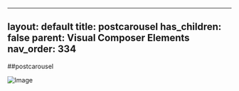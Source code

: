 
---
layout: default
title: postcarousel
has_children: false
parent: Visual Composer Elements
nav_order: 334
---
##postcarousel

![Image](https://olania-jekyll.netlify.app/images/37.jpg)

<!-- [![IMAGE ALT TEXT](http://img.youtube.com/vi/iGWQxXVxttQ/0.jpg)](https://www.youtube.com/watch?v=iGWQxXVxttQ "Video Title") -->